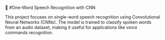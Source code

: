 🎤 #One-Word Speech Recognition with CNN

This project focuses on single-word speech recognition using Convolutional Neural Networks (CNNs). The model is trained to classify spoken words from an audio dataset, making it useful for applications like voice commands recognition.
